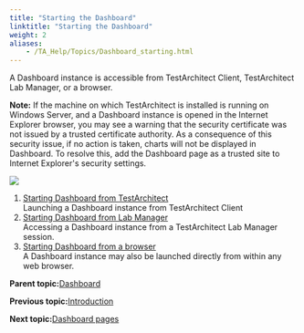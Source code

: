 ```yaml
--- 
title: "Starting the Dashboard"
linktitle: "Starting the Dashboard"
weight: 2
aliases: 
    - /TA_Help/Topics/Dashboard_starting.html
---
```


A Dashboard instance is accessible from TestArchitect Client, TestArchitect Lab Manager, or a browser.

**Note:** If the machine on which TestArchitect is installed is running on Windows Server, and a Dashboard instance is opened in the Internet Explorer browser, you may see a warning that the security certificate was not issued by a trusted certificate authority. As a consequence of this security issue, if no action is taken, charts will not be displayed in Dashboard. To resolve this, add the Dashboard page as a trusted site to Internet Explorer's security settings.

![](/images//Images/IE_untrusted_site.png)

1.  [Starting Dashboard from TestArchitect](/TA_Help/Topics/Dashboard_starting_from_TA.html)  
Launching a Dashboard instance from TestArchitect Client
2.  [Starting Dashboard from Lab Manager](/TA_Help/Topics/Dashboard_starting_from_lab_manager.html)  
Accessing a Dashboard instance from a TestArchitect Lab Manager session.
3.  [Starting Dashboard from a browser](/TA_Help/Topics/Dashboard_starting_from_browser.html)  
A Dashboard instance may also be launched directly from within any web browser.

**Parent topic:**[Dashboard](/TA_Help/Topics/Dashboard.html)

**Previous topic:**[Introduction](/TA_Help/Topics/Dashboard_intro.html)

**Next topic:**[Dashboard pages](/TA_Help/Topics/Dashboard_pages.html)


